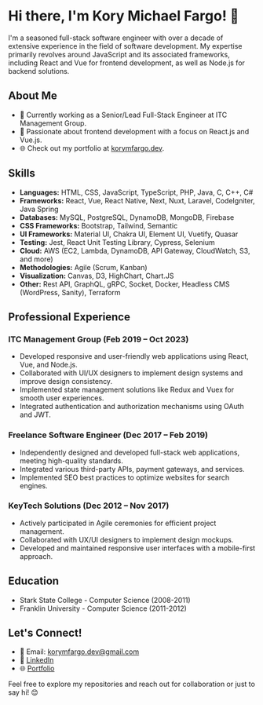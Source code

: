 # Hi there, I'm Kory Michael Fargo! 👋

I'm a seasoned full-stack software engineer with over a decade of extensive experience in the field of software development. My expertise primarily revolves around JavaScript and its associated frameworks, including React and Vue for frontend development, as well as Node.js for backend solutions.

## About Me

- 💼 Currently working as a Senior/Lead Full-Stack Engineer at ITC Management Group.
- 🚀 Passionate about frontend development with a focus on React.js and Vue.js.
- 🌐 Check out my portfolio at [korymfargo.dev](https://korymfargo.dev).

## Skills

- **Languages:** HTML, CSS, JavaScript, TypeScript, PHP, Java, C, C++, C#
- **Frameworks:** React, Vue, React Native, Next, Nuxt, Laravel, CodeIgniter, Java Spring
- **Databases:** MySQL, PostgreSQL, DynamoDB, MongoDB, Firebase
- **CSS Frameworks:** Bootstrap, Tailwind, Semantic
- **UI Frameworks:** Material UI, Chakra UI, Element UI, Vuetify, Quasar
- **Testing:** Jest, React Unit Testing Library, Cypress, Selenium
- **Cloud:** AWS (EC2, Lambda, DynamoDB, API Gateway, CloudWatch, S3, and more)
- **Methodologies:** Agile (Scrum, Kanban)
- **Visualization:** Canvas, D3, HighChart, Chart.JS
- **Other:** Rest API, GraphQL, gRPC, Socket, Docker, Headless CMS (WordPress, Sanity), Terraform

## Professional Experience

### ITC Management Group (Feb 2019 – Oct 2023)
- Developed responsive and user-friendly web applications using React, Vue, and Node.js.
- Collaborated with UI/UX designers to implement design systems and improve design consistency.
- Implemented state management solutions like Redux and Vuex for smooth user experiences.
- Integrated authentication and authorization mechanisms using OAuth and JWT.

### Freelance Software Engineer (Dec 2017 – Feb 2019)
- Independently designed and developed full-stack web applications, meeting high-quality standards.
- Integrated various third-party APIs, payment gateways, and services.
- Implemented SEO best practices to optimize websites for search engines.

### KeyTech Solutions (Dec 2012 – Nov 2017)
- Actively participated in Agile ceremonies for efficient project management.
- Collaborated with UX/UI designers to implement design mockups.
- Developed and maintained responsive user interfaces with a mobile-first approach.

## Education

- Stark State College - Computer Science (2008-2011)
- Franklin University - Computer Science (2011-2012)

## Let's Connect!

- 📧 Email: korymfargo.dev@gmail.com
- 💼 [LinkedIn](https://linkedin.com/in/koryfargo)
- 🌐 [Portfolio](https://korymfargo.dev)

Feel free to explore my repositories and reach out for collaboration or just to say hi! 😊

